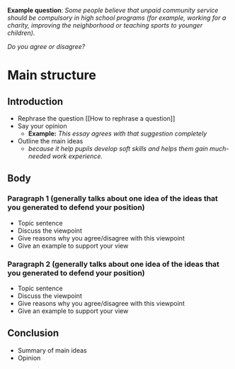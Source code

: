 **Example question**:
*Some people believe that unpaid community service should be compulsory in high school programs (for example, working for a charity, improving the neighborhood or teaching sports to younger children).*

*Do you agree or disagree?*

# Main structure

## Introduction

- Rephrase the question [[How to rephrase a question]]
- Say your opinion 
	- **Example:** *This essay agrees with that suggestion completely*
- Outline the main ideas
	- *because it help pupils develop soft skills and helps them gain much-needed work experience.*

## Body
### Paragraph 1 (generally talks about one idea of the ideas that you generated to defend your position)

- Topic sentence
- Discuss the viewpoint
- Give reasons why you agree/disagree with this viewpoint
- Give an example to support your view
### Paragraph 2 (generally talks about one idea of the ideas that you generated to defend your position)

- Topic sentence
- Discuss the viewpoint
- Give reasons why you agree/disagree with this viewpoint
- Give an example to support your view

## Conclusion

- Summary of main ideas
- Opinion